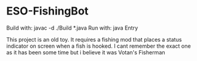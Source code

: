 # ESO-FishingBot
Build with: javac -d ./Build *.java
Run with: java Entry

This project is an old toy. It requires a fishing mod that places a status indicator on screen when a fish is hooked. I cant remember the exact one as it has been some time but i believe it was Votan's Fisherman 
